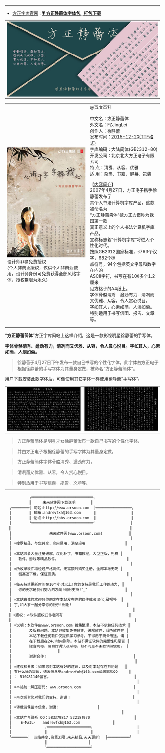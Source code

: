 
********************************************************************

- [方正字库官网](https://www.foundertype.com/) : [**💗 方正静蕾体字体包 | 打包下载**](https://www.foundertype.com/index.php/FontInfo/index/id/183)

<table>   
 <tr>
      <td> 
       <a title="徐静蕾字体样张 | 广告图" href='https://www.foundertype.com/index.php/FontInfo/index/id/183'><img src="https://github.com/taoste/Hello-World/blob/master/Tools/%E5%AD%97%E4%BD%93%EF%BC%88fonts%EF%BC%89/%E6%96%B9%E6%AD%A3%E9%9D%99%E8%95%BE%E7%AE%80%E4%BD%93%20%E5%85%8D%E6%BF%80%E6%B4%BB%E7%89%88/img/title-1.jpg?raw=true" alt="徐静蕾字体样张一.jpg"/></a>
	 </td>
    </tr>
</table>

<table>   
 <tr>
      <td> 
       <p><a title="方正静蕾简体(Download） | 广告图" href='https://github.com/taoste/Hello-World/raw/master/Tools/%E5%AD%97%E4%BD%93%EF%BC%88fonts%EF%BC%89/%E6%96%B9%E6%AD%A3%E9%9D%99%E8%95%BE%E7%AE%80%E4%BD%93%20%E5%85%8D%E6%BF%80%E6%B4%BB%E7%89%88/%E6%96%B9%E6%AD%A3%E9%9D%99%E8%95%BE%E7%AE%80%E4%BD%93%20%E5%85%8D%E6%BF%80%E6%B4%BB%E7%89%88.rar'><img src="https://github.com/taoste/Hello-World/blob/master/Tools/%E5%AD%97%E4%BD%93%EF%BC%88fonts%EF%BC%89/%E6%96%B9%E6%AD%A3%E9%9D%99%E8%95%BE%E7%AE%80%E4%BD%93%20%E5%85%8D%E6%BF%80%E6%B4%BB%E7%89%88/img/title.jpg?raw=true" alt="方正静蕾简体广告图.jpg"/></a><br>设计师非商免费授权<br>(个人非商业授权，仅供个人非商业使用，设计师身份可免费获得全部风格字体，授权期限为永久)</p>
      </td>
     <td>@<a href="https://baike.baidu.com/item/%E6%96%B9%E6%AD%A3%E9%9D%99%E8%95%BE%E7%AE%80%E4%BD%93/3808038">百度百科</a><br><br>
	   中文名：方正静蕾体<br>
	   外文名：FZJingLei<br>
	   创作人：徐静蕾<br>
	   发布时间：<a title="方正静蕾简体(Download） | 发布时间：2007-04-27(FON格式)" href='https://github.com/taoste/Hello-World/raw/master/Tools/%E5%AD%97%E4%BD%93%EF%BC%88fonts%EF%BC%89/%E6%96%B9%E6%AD%A3%E9%9D%99%E8%95%BE%E7%AE%80%E4%BD%93%20%E5%85%8D%E6%BF%80%E6%B4%BB%E7%89%88/%E6%96%B9%E6%AD%A3%E9%9D%99%E8%95%BE%E7%AE%80%E4%BD%93%20%E5%85%8D%E6%BF%80%E6%B4%BB%E7%89%88.rar">2007-04-27(FON格式)</a> / <a title="方正静蕾简体(Download） | 更新时间：2015-12-23(TTF格式)" href='https://github.com/taoste/Hello-World/raw/master/Tools/%E5%AD%97%E4%BD%93%EF%BC%88fonts%EF%BC%89/%E6%96%B9%E6%AD%A3%E9%9D%99%E8%95%BE%E7%AE%80%E4%BD%93%20%E5%85%8D%E6%BF%80%E6%B4%BB%E7%89%88/%E6%96%B9%E6%AD%A3%E9%9D%99%E8%95%BE%E7%AE%80%E4%BD%93(TTF%E6%A0%BC%E5%BC%8F).zip
">2015-12-23(TTF格式)</a><br>
	   字库编码：大陆简体(GB2312-80)<br>
	   开发公司：北京北大方正电子有限公司<br>
	   特    点：清秀、从容、优雅<br>
	   适    用：杂志、书籍、屏幕、包装<br>

【<a href="https://baike.baidu.com/item/%E6%96%B9%E6%AD%A3%E9%9D%99%E8%95%BE%E7%AE%80%E4%BD%93/3808038">内容简介</a>】<br>
2007年4月27日，方正电子携手徐静蕾发布了<br>
其个人书法计算机字库产品，这款被命名为<br>
“方正静蕾简体”被方正方面称为我国第一款<br>
真正意义上的个人书法计算机字库产品，<br>
宣称标志着“计算机字库”将进入个性化时代。<br>
按照GB2312国家标准，6763个汉字，682个标<br>
点符号，94个包括英文字母和数字在内的<br>
ASCII字符，书写在有100多个1.2厘米<br>
见方格子的A4纸上。<br>
字体骨骼清秀、遒劲有力，清冽而又优雅、从容，令人赏心悦目。<br>
字如其人，心素如简，人淡如菊。特别适用于书写信函、报告、文章等。<br>
     </td>
     </tr>
</table>

“**方正静蕾简体**”方正字库网站上这样介绍，这是一款影视明星徐静蕾的手写体。

**字体骨骼清秀、遒劲有力，清冽而又优雅、从容，令人赏心悦目。字如其人，心素如简，人淡如菊。**

> 徐静蕾于4月27日下午发布一款自己书写的个性化字体，此字体由方正电子根据徐静蕾的手写字体为其量身定做，被命名“方正静蕾简体”。

用户下载安装此款字体后，可像使用其它字体一样使用徐静蕾“手写体”。

<table>   
 <tr>
      <td> 
       <a title="徐静蕾字体样张一" href='https://www.foundertype.com/index.php/FontInfo/index/id/183'><img src="https://github.com/taoste/Hello-World/blob/master/Tools/%E5%AD%97%E4%BD%93%EF%BC%88fonts%EF%BC%89/%E6%96%B9%E6%AD%A3%E9%9D%99%E8%95%BE%E7%AE%80%E4%BD%93%20%E5%85%8D%E6%BF%80%E6%B4%BB%E7%89%88/img/fons-1.jpg?raw=trueg" alt="徐静蕾字体样张一.jpg"/></a>
	  </td>
     <td>
	  <a title="徐静蕾字体样张二" href='https://www.foundertype.com/index.php/FontInfo/index/id/183'><img src="https://github.com/taoste/Hello-World/blob/master/Tools/%E5%AD%97%E4%BD%93%EF%BC%88fonts%EF%BC%89/%E6%96%B9%E6%AD%A3%E9%9D%99%E8%95%BE%E7%AE%80%E4%BD%93%20%E5%85%8D%E6%BF%80%E6%B4%BB%E7%89%88/img/fons-2.jpg?raw=true" alt="徐静蕾字体样张二.jpg"/></a>
     </td>
    </tr>
</table>

> 方正静蕾简体是明星才女徐静蕾发布一款自己书写的个性化字体，

> 并由方正电子根据徐静蕾的手写字体为其量身定做，

> 方正静蕾简体字体骨骼清秀、遒劲有力，

> 清冽而又优雅、从容，令人赏心悦目。

> 特别适用于书写信函、报告、文章等。

********************************************************************

```
           ╭════════════════════════════╮
           ║     未来软件园下载说明       ║ 
  ╭════════┤ 网站:http://www.orsoon.com  ├════════════════╮
  ║        ║ 邮箱:andrewfxh@163.com      ║                ║
  ║        ║ 论坛:http://bbs.orsoon.com  ║                ║ 
  ║        ╰════════════════════════════╯                ║
　║                                                      ║
  ║                 未来软件园(www.orsoon.com)            ║
  ║                                                      ║
  ║ ¤搜罗精品，与您共享，实用易用，满足应用                  ║
  ║                                                      ║
  ║ ¤本站收录大量注册破解，汉化补丁，书籍教程，大型正版，免费 ║
  ║   软件，游戏等精品软件。                               ║
  ║                                                      ║
  ║ ¤所收录软件均经过严格测试，无需额外购买注册，全部本地无死 ║
  ║   链高速下载，保证品质。                               ║
  ║                                                      ║
  ║ ¤每天持续更新时间在10个小时以上!你的支持是我们工作的动力, ║  
  ║   你的要求是我们努力的方向!谢谢支持!^_^                 ║
  ║                                                      ║ 
  ║ ¤本站真诚的欢迎各位朋友在本站发布你的软件或者汉化,破解补  ║
  ║ 丁,和大家一起分享你的快乐!谢谢!                         ║ 
  ║                                                       ║
　║ ¤版权：本软件版权归作者所有                              ║
　║                                                        ║
  ║ ¤说明：本软件由www.orsoon.com 搜集整理，本站不承担任何技术 ║
  ║        及版权问题。本站只收集免费软件，破解软件，绿色软件在 ║
  ║        本站下载任何软件仅提供学习参考，不得用于商业用途，请 ║
  ║        在下载后在24小时内删除。本站不保证软件的完整性和是否 ║
  ║        隐含病毒，请自行调试及杀毒，如不同意本条款请勿使用， ║  
  ║					    ║
  ║        谢谢合作！                                       ║
  ║                                                        ║
  ║ ¤建议和要求：如果您对本站有好的建议，以及对本站存在的问题   ║
  ║ 有什么好的提议，请发信息至andrewfxh@163.com或者联系QQ     ║
  ║ ： 510781140留言。                                      ║
  ║                                                         ║
  ║ ¤本站统一解压密码: www.orsoon.com                        ║
  ║                                                         ║
  ║ ¤再次感谢您对我们的支持，谢谢！                            ║
  ║                                                         ║
  ║ ¤转载请保留本信息，谢谢！			      ║
  ║                                      		     ║
  ║ ¤本站广告联系 QQ：583379817 522182970        	          ║
  ║    E-MAIL-   andrewfxh@163.com  		     ║
  ║               ╭════════════════════╮                    ║
  ║               ║                    ║                    ║
  ╰═══════┤  网络共享,资源无限,未来精品,天天更新!  ├══════════╯
                  ║                   ║
                  ╰════════════════════╯ 
  ```

